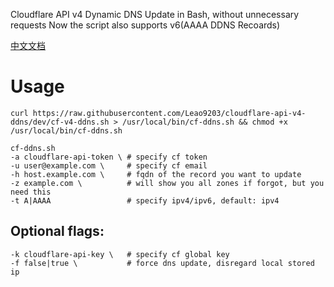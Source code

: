 Cloudflare API v4 Dynamic DNS Update in Bash, without unnecessary requests
Now the script also supports v6(AAAA DDNS Recoards)

[中文文档](README_zh.md)

# Usage
	curl https://raw.githubusercontent.com/Leao9203/cloudflare-api-v4-ddns/dev/cf-v4-ddns.sh > /usr/local/bin/cf-ddns.sh && chmod +x /usr/local/bin/cf-ddns.sh
	
	cf-ddns.sh
	-a cloudflare-api-token \ # specify cf token
	-u user@example.com \     # specify cf email
	-h host.example.com \     # fqdn of the record you want to update
	-z example.com \          # will show you all zones if forgot, but you need this
	-t A|AAAA                 # specify ipv4/ipv6, default: ipv4
## Optional flags:
	-k cloudflare-api-key \   # specify cf global key
	-f false|true \           # force dns update, disregard local stored ip

